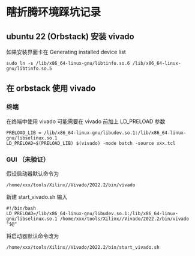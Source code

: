 # 瞎折腾环境踩坑记录

## ubuntu 22 (Orbstack) 安装 vivado
如果安装界面卡在 Generating installed device list
```
sudo ln -s /lib/x86_64-linux-gnu/libtinfo.so.6 /lib/x86_64-linux-gnu/libtinfo.so.5
```

## 在 orbstack 使用 vivado
### 终端
在终端中使用 vivado 可能需要在 vivado 前加上 LD_PRELOAD 参数
```
PRELOAD_LIB = /lib/x86_64-linux-gnu/libudev.so.1:/lib/x86_64-linux-gnu/libselinux.so.1
LD_PRELOAD=$(PRELOAD_LIB) $(vivado) -mode batch -source xxx.tcl
```

### GUI （未验证）
假设启动器默认命令为 
```
/home/xxx/tools/Xilinx//Vivado/2022.2/bin/vivado
```

新建 start_vivado.sh 输入
```
#!/bin/bash
LD_PRELOAD=/lib/x86_64-linux-gnu/libudev.so.1:/lib/x86_64-linux-gnu/libselinux.so.1 /home/xxx/tools/Xilinx//Vivado/2022.2/bin/vivado  "$@"
```

将启动器默认命令改为
```
/home/xxx/tools/Xilinx//Vivado/2022.2/bin/start_vivado.sh
```
